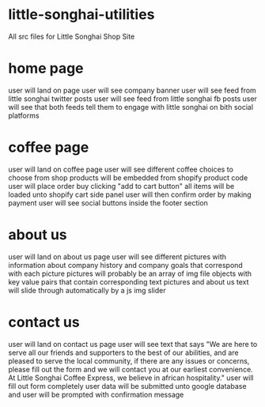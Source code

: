 # little-songhai-utilities
All src files for Little Songhai Shop Site

# home page
user will land on page
user will see company banner
user will see feed from little songhai twitter posts
user will see feed from little songhai fb posts
user will see that both feeds tell them to engage with little songhai on bith social platforms

# coffee page
user will land on coffee page
user will see different coffee choices to choose from
shop products will be embedded from shopify product code
user will place order buy clicking "add to cart button"
all items will be loaded unto shopify cart side panel
user will then confirm order by making payment
user will see social buttons inside the footer section

# about us
user will land on about us page
user will see different pictures with information about company history and company goals that correspond with each picture
pictures will probably be an array of img file objects with key value pairs
that contain corresponding text
pictures and about us text will slide through automatically by a js img slider

# contact us 
user will land on contact us page
user will see text that says "We are here to serve all our friends and supporters to the best of our abilities, and are pleased to serve the local community, if there are any issues or concerns, please fill out the form and we will contact you at our earliest convenience. At Little Songhai Coffee Express, we believe in african hospitality."
user will fill out form completely 
user data will be submitted unto google database and user will be prompted with confirmation message
